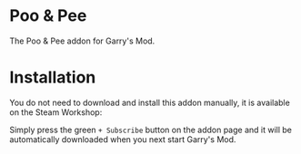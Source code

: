 # Poo & Pee
The Poo & Pee addon for Garry's Mod.

# Installation
You do not need to download and install this addon manually, it is available on the Steam Workshop:

Simply press the green `+ Subscribe` button on the addon page and it will be automatically downloaded when you next start Garry's Mod.

